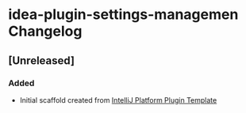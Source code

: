 <!-- Keep a Changelog guide -> https://keepachangelog.com -->

# idea-plugin-settings-managemen Changelog

## [Unreleased]
### Added
- Initial scaffold created from [IntelliJ Platform Plugin Template](https://github.com/JetBrains/intellij-platform-plugin-template)
